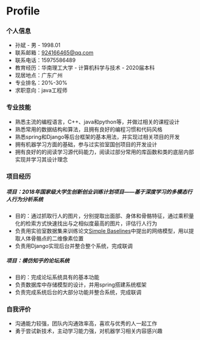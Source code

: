 # Profile

### 个人信息
* 孙斌 - 男  -  1998.01  
* 联系邮箱：924166465@qq.com
* 联系电话：15975586489
* 教育经历：华南理工大学 - 计算机科学与技术 - 2020届本科 
* 现居地点：广东广州
* 专业排名：20%-30%
* 求职意向：java工程师

### 专业技能
* 熟悉主流的编程语言，C++、java和python等，并做过相关的课程设计
* 熟悉常用的数据结构和算法，且拥有良好的编程习惯和代码风格
* 熟悉spring和Django等后台框架的基本用法，并实现过相关项目的开发
* 拥有机器学习方面的基础，参与过实验室国创项目的开发设计
* 拥有良好的的阅读学习源代码能力，阅读过部分常用的库函数和类的底层内部实现并学习其设计理念

### 项目经历
##### 项目：2018年国家级大学生创新创业训练计划项目——基于深度学习的多模态行人行为分析系统
* 目的：通过抓取行人的图片，分别提取出面部、身体和骨骼特征，通过乘积量化的检索方式快速找出与之相似度最高的图片，评估行人行为
* 负责用实验室数据集来训练论文[Simple Baselines](https://arxiv.org/abs/1804.06208)中提出的网络模型，用以提取人体骨骼点的二维像素位置
* 负责用Django实现后台并整合整个系统，完成联调

##### 项目：模仿知乎的论坛系统
* 目的：完成论坛系统具有的基本功能
* 负责数据库中存储模型的设计，并用spring搭建系统框架
* 负责完成系统后台的大部分功能并整合系统，完成联调

### 自我评价
* 沟通能力较强，团队内沟通效率高，喜欢与优秀的人一起工作
* 勇于尝试新技术，主动学习能力强，对机器学习相关内容感兴趣




